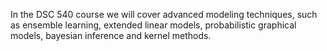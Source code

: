  In the DSC 540 course we will cover advanced modeling techniques, such as ensemble learning, extended linear models, probabilistic graphical models, bayesian inference and kernel methods.
